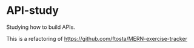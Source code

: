 # API-study

Studying how to build APIs.

This is a refactoring of https://github.com/ftosta/MERN-exercise-tracker